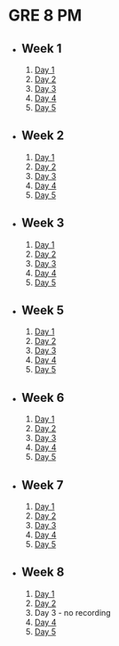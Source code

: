 # GRE 8 PM

- ## Week 1

   1. [Day 1](https://www.facebook.com/iCodeguru/videos/891396392338172)
   2. [Day 2](https://web.facebook.com/iCodeguru/videos/887985812766183)
   3. [Day 3](https://fb.watch/obs83Mn15M/?mibextid=2JQ9oc)
   4. [Day 4](https://fb.watch/ocIBCcBYE3/?mibextid=2JQ9oc)
   5. [Day 5](https://fb.watch/of0pyYnnJf/?mibextid=2JQ9oc)

- ## Week 2

   1. [Day 1](https://fb.watch/ohZLu7kNbu/?mibextid=2JQ9oc)
   2. [Day 2](https://fb.watch/okF83P87cX/?mibextid=2JQ9oc)
   3. [Day 3](https://fb.watch/okF4gJPCuf/?mibextid=2JQ9oc)
   4. [Day 4](https://fb.watch/ol_HTbIbhV/?mibextid=2JQ9oc)
   5. [Day 5](https://fb.watch/onjoxa2vNe/?mibextid=2JQ9oc)

- ## Week 3

   1. [Day 1](https://fb.watch/ordymgcw28/?mibextid=2JQ9oc)
   2. [Day 2](https://fb.watch/osIxcLBtQ0/?mibextid=2JQ9oc)
   3. [Day 3](https://fb.watch/ouJGaACSHw/?mibextid=2JQ9oc)
   4. [Day 4](https://www.facebook.com/iCodeguru/videos/1562012737666287)
   5. [Day 5](https://www.facebook.com/iCodeguru/videos/720069776845489)

- ## Week 5

   1. [Day 1](https://fb.watch/oArj33HDuU/?mibextid=2JQ9oc)
   2. [Day 2](https://www.facebook.com/iCodeguru/videos/1069220967420223)
   3. [Day 3](https://fb.watch/oD9ZkKBv0F/?mibextid=2JQ9oc)
   4. [Day 4](https://fb.watch/oFKWdaK_7y/?mibextid=2JQ9oc)
   5. [Day 5](https://fb.watch/oFKKhp3hB6/?mibextid=2JQ9oc)

- ## Week 6

   1. [Day 1](https://www.facebook.com/iCodeguru/videos/1101815484336808)
   2. [Day 2](https://www.facebook.com/iCodeguru/videos/1737507290094616)
   3. [Day 3](https://www.facebook.com/iCodeguru/videos/677171404541329)
   4. [Day 4](https://www.facebook.com/iCodeguru/videos/371389568611676)
   5. [Day 5](https://www.facebook.com/iCodeguru/videos/2210351105978063)

- ## Week 7

   1. [Day 1](https://www.facebook.com/iCodeguru/videos/673037618011537)
   2. [Day 2](https://www.facebook.com/iCodeguru/videos/393748336411802)
   3. [Day 3](https://www.facebook.com/iCodeguru/videos/370893788958570)
   4. [Day 4](https://www.facebook.com/iCodeguru/videos/186920321172394)
   5. [Day 5](https://www.facebook.com/iCodeguru/videos/893842511972307)

- ## Week 8

   1. [Day 1](https://www.facebook.com/iCodeguru/videos/1320871948605993)
   2. [Day 2](https://www.facebook.com/iCodeguru/videos/334180852722395)
   3. Day 3 - no recording
   4. [Day 4](https://www.facebook.com/iCodeguru/videos/369023872476161)
   5. [Day 5](https://www.facebook.com/iCodeguru/videos/1050235109515912)

<!-- - ## Week 

   1. [Day 1]()
   2. [Day 2]()
   3. [Day 3]()
   4. [Day 4]()
   5. [Day 5]() -->